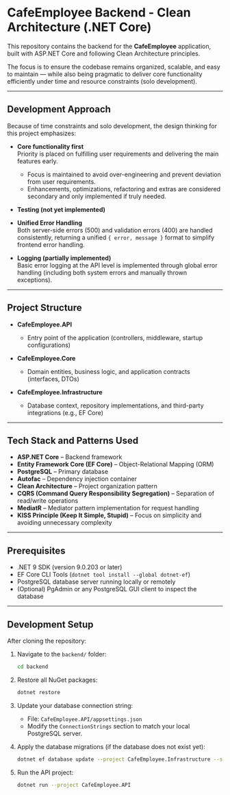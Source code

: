 # CafeEmployee Backend - Clean Architecture (.NET Core)

This repository contains the backend for the **CafeEmployee** application, built with ASP.NET Core and following Clean Architecture principles.

The focus is to ensure the codebase remains organized, scalable, and easy to maintain — while also being pragmatic to deliver core functionality efficiently under time and resource constraints (solo development).

---

## Development Approach

Because of time constraints and solo development, the design thinking for this project emphasizes:

- **Core functionality first**  
  Priority is placed on fulfilling user requirements and delivering the main features early.  
  - Focus is maintained to avoid over-engineering and prevent deviation from user requirements.  
  - Enhancements, optimizations, refactoring and extras are considered secondary and only implemented if truly needed.

- **Testing (not yet implemented)**  

- **Unified Error Handling**  
  Both server-side errors (500) and validation errors (400) are handled consistently, returning a unified `{ error, message }` format to simplify frontend error handling.

- **Logging (partially implemented)**  
  Basic error logging at the API level is implemented through global error handling (including both system errors and manually thrown exceptions).  

---

## Project Structure

- **CafeEmployee.API**  
  - Entry point of the application (controllers, middleware, startup configurations)

- **CafeEmployee.Core**  
  - Domain entities, business logic, and application contracts (interfaces, DTOs)

- **CafeEmployee.Infrastructure**  
  - Database context, repository implementations, and third-party integrations (e.g., EF Core)

---

## Tech Stack and Patterns Used

- **ASP.NET Core** – Backend framework
- **Entity Framework Core (EF Core)** – Object-Relational Mapping (ORM)
- **PostgreSQL** – Primary database
- **Autofac** – Dependency injection container
- **Clean Architecture** – Project organization pattern
- **CQRS (Command Query Responsibility Segregation)** – Separation of read/write operations
- **MediatR** – Mediator pattern implementation for request handling
- **KISS Principle (Keep It Simple, Stupid)** – Focus on simplicity and avoiding unnecessary complexity

---

## Prerequisites

- .NET 9 SDK (version 9.0.203 or later)
- EF Core CLI Tools (`dotnet tool install --global dotnet-ef`)
- PostgreSQL database server running locally or remotely
- (Optional) PgAdmin or any PostgreSQL GUI client to inspect the database

---

## Development Setup

After cloning the repository:

1. Navigate to the `backend/` folder:
    ```bash
    cd backend
    ```

2. Restore all NuGet packages:
    ```bash
    dotnet restore
    ```

3. Update your database connection string:
    - File: `CafeEmployee.API/appsettings.json`
    - Modify the `ConnectionStrings` section to match your local PostgreSQL server.

4. Apply the database migrations (if the database does not exist yet):
    ```bash
    dotnet ef database update --project CafeEmployee.Infrastructure --startup-project CafeEmployee.API
    ```

5. Run the API project:
    ```bash
    dotnet run --project CafeEmployee.API
    ```


